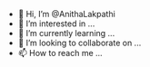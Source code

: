 - 👋 Hi, I’m @AnithaLakpathi
- 👀 I’m interested in ...
- 🌱 I’m currently learning ...
- 💞️ I’m looking to collaborate on ...
- 📫 How to reach me ...

<!---
AnithaLakpathi/AnithaLakpathi is a ✨ special ✨ repository because its `README.md` (this file) appears on your GitHub profile.
You can click the Preview link to take a look at your changes.
--->
